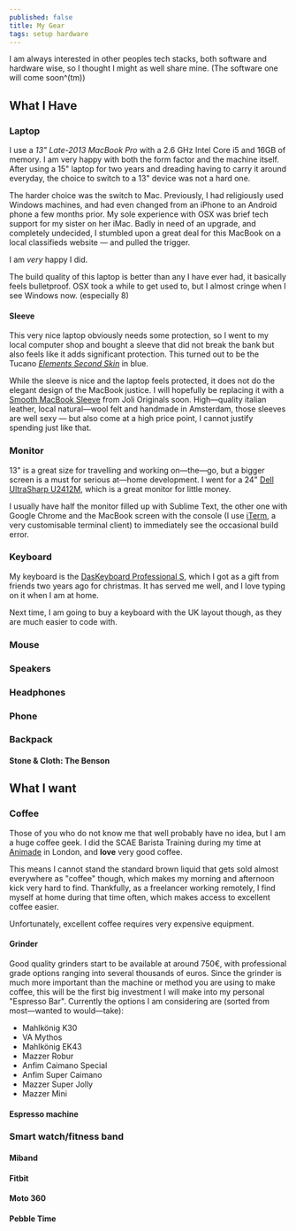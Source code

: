 ```yaml
---
published: false
title: My Gear
tags: setup hardware
---
```


I am always interested in other peoples tech stacks, both software and hardware wise, so I thought I might as well share mine. (The software one will come soon^(tm))

## What I Have
### Laptop
I use a *13" Late-2013 MacBook Pro* with a 2.6 GHz Intel Core i5 and 16GB of memory. I am very happy with both the form factor and the machine itself. After using a 15" laptop for two years and dreading having to carry it around everyday, the choice to switch to a 13" device was not a hard one. 

The harder choice was the switch to Mac. Previously, I had religiously used Windows machines, and had even changed from an iPhone to an Android phone a few months prior. My sole experience with OSX was brief tech support for my sister on her iMac. Badly in need of an upgrade, and completely undecided, I stumbled upon a great deal for this MacBook on a local classifieds website — and pulled the trigger. 

I am *very* happy I did.

The build quality of this laptop is better than any I have ever had, it basically feels bulletproof. OSX took a while to get used to, but I almost cringe when I see Windows now. (especially 8)

#### Sleeve

This very nice laptop obviously needs some protection, so I went to my local computer shop and bought a sleeve that did not break the bank but also feels like it adds significant protection. This turned out to be the Tucano [*Elements Second Skin*](http://www.tucano.com/en/designed-for/macbook/elements-second-skin.html?color=Blue) in blue. 

While the sleeve is nice and the laptop feels protected, it does not do the elegant design of the MacBook justice. I will hopefully be replacing it with a [Smooth MacBook Sleeve](http://jolioriginals.com/products/smooth-macbook) from Joli Originals soon. High—quality italian leather, local natural—wool felt and handmade in Amsterdam, those sleeves are well sexy — but also come at a high price point, I cannot justify spending just like that.

### Monitor
13" is a great size for travelling and working on—the—go, but a bigger screen is a must for serious at—home development. I went for a 24" [Dell UltraSharp U2412M](http://accessories.us.dell.com/sna/productdetail.aspx?c=us&cs=04&l=en&sku=320-2676), which is a great monitor for little money. 

I usually have half the monitor filled up with Sublime Text, the other one with Google Chrome and the MacBook screen with the console (I use [iTerm](https://iterm2.com/), a very customisable terminal client) to immediately see the occasional build error.

### Keyboard
My keyboard is the [DasKeyboard Professional S](LINK), which I got as a gift from friends two years ago for christmas. It has served me well, and I love typing on it when I am at home. 

Next time, I am going to buy a keyboard with the UK layout though, as they are much easier to code with.

### Mouse

### Speakers


### Headphones

### Phone

### Backpack

#### Stone & Cloth: The Benson

## What I want

### Coffee
Those of you who do not know me that well probably have no idea, but I am a huge coffee geek. I did the SCAE Barista Training during my time at [Animade](http://animade.tv) in London, and **love** very good coffee.

This means I cannot stand the standard brown liquid that gets sold almost everywhere as "coffee" though, which makes my morning and afternoon kick very hard to find. Thankfully, as a freelancer working remotely, I find myself at home during that time often, which makes access to excellent coffee easier. 

Unfortunately, excellent coffee requires very expensive equipment.

#### Grinder

Good quality grinders start to be available at around 750€, with professional grade options ranging into several thousands of euros. Since the grinder is much more important than the machine or method you are using to make coffee, this will be the first big investment I will make into my personal "Espresso Bar". Currently the options I am considering are (sorted from most—wanted to would—take):

- Mahlkönig K30
- VA Mythos
- Mahlkönig EK43
- Mazzer Robur
- Anfim Caimano Special
- Anfim Super Caimano
- Mazzer Super Jolly
- Mazzer Mini

#### Espresso machine

### Smart watch/fitness band

#### Miband

#### Fitbit

#### Moto 360

#### Pebble Time